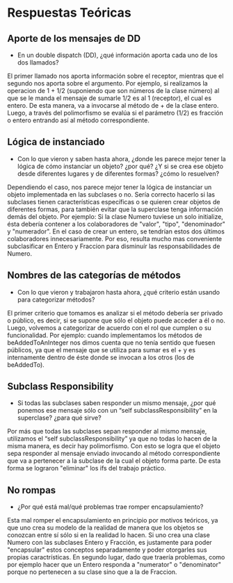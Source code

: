 # **Respuestas Teóricas**

## Aporte de los mensajes de DD
- En un double dispatch (DD), ¿qué información aporta cada uno de los dos llamados?

El primer llamado nos aporta información sobre el receptor, mientras que el segundo nos aporta sobre el argumento. Por ejemplo, si realizamos la operacion de 1 + 1/2 (suponiendo que son números de la clase número) al que se le manda el mensaje de sumarle 1/2 es al 1 (receptor), el cual es entero. De esta manera, va a invocarse al método de + de la clase entero. Luego, a través del polimorfismo se evalúa si el parámetro (1/2) es fracción o entero entrando así al método correspondiente.

## Lógica de instanciado
- Con lo que vieron y saben hasta ahora, ¿donde les parece mejor tener la lógica de cómo instanciar un objeto? ¿por qué? ¿Y si se crea ese objeto desde diferentes lugares y de diferentes formas? ¿cómo lo resuelven?

Dependiendo el caso, nos parece mejor tener la lógica de instanciar un objeto implementada en las subclases o no. Sería correcto hacerlo si las subclases tienen características específicas o se quieren crear objetos de diferentes formas, para también evitar que la superclase tenga información demás del objeto. Por ejemplo: Si la clase Numero tuviese un solo initialize, ésta debería contener a los colaboradores de "valor", "tipo", "denominador" y "numerador". En el caso de crear un entero, se tendrían estos dos últimos colaboradores innecesariamente.  Por eso, resulta mucho mas conveniente subclasificar en Entero y Fraccion para disminuír las responsabilidades de Numero.

## Nombres de las categorías de métodos
- Con lo que vieron y trabajaron hasta ahora, ¿qué criterio están usando para categorizar métodos?

El primer criterio que tomamos es analizar si el método debería ser privado o público, es decir, si se supone que sólo el objeto puede acceder a él o no.
Luego, volvemos a categorizar de acuerdo con el rol que cumplen o su funcionalidad.
Por ejemplo: cuando implementamos los métodos de beAddedToAnInteger nos dimos cuenta que no tenía sentido que fuesen públicos, ya que el mensaje que se utiliza para sumar es el + y es internamente dentro de éste donde se invocan a los otros (los de beAddedTo).

## Subclass Responsibility
- Si todas las subclases saben responder un mismo mensaje, ¿por qué ponemos ese mensaje sólo con un “self subclassResponsibility” en la superclase? ¿para qué sirve?

Por más que todas las subclases sepan responder al mismo mensaje, utilizamos el “self subclassResponsibility” ya que no todas lo hacen de la misma manera, es decir hay polimorfismo. Con esto se logra que el objeto sepa responder al mensaje enviado invocando al método correspondiente que va a pertenecer a la subclase de la cual el objeto forma parte. De esta forma se lograron "eliminar" los ifs del trabajo práctico.

## No rompas
- ¿Por qué está mal/qué problemas trae romper encapsulamiento?

Esta mal romper el encapsulamiento en principio por motivos teóricos, ya que uno crea su modelo de la realidad de manera que los objetos se conozcan entre sí sólo si en la realidad lo hacen. Si uno crea una clase Numero con las subclases Entero y Fracción, es justamente para poder "encapsular" estos conceptos separadamente y poder otorgarles sus propias caractrísticas. 
En segundo lugar, dado que traería problemas, como por ejemplo hacer que un Entero responda a "numerator" o "denominator" porque no pertenecen a su clase sino que a la de Fraccion.


